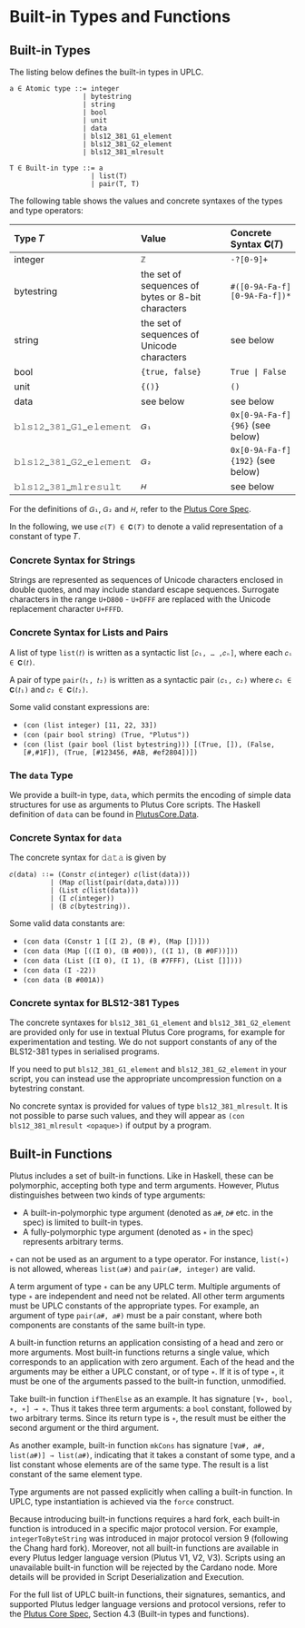 # Built-in Types and Functions

## Built-in Types

The listing below defines the built-in types in UPLC.

```text
a ∈ Atomic type ::= integer
                  | bytestring
                  | string
                  | bool
                  | unit
                  | data
                  | 𝚋𝚕𝚜𝟷𝟸_𝟹𝟾𝟷_𝙶𝟷_𝚎𝚕𝚎𝚖𝚎𝚗𝚝
                  | 𝚋𝚕𝚜𝟷𝟸_𝟹𝟾𝟷_𝙶𝟸_𝚎𝚕𝚎𝚖𝚎𝚗𝚝
                  | 𝚋𝚕𝚜𝟷𝟸_𝟹𝟾𝟷_𝚖𝚕𝚛𝚎𝚜𝚞𝚕𝚝

T ∈ Built-in type ::= a
                    | list(T)
                    | pair(T, T)
```

The following table shows the values and concrete syntaxes of the types and type operators:

| Type 𝑇               | Value                                             | Concrete Syntax 𝐂(𝑇)             |
| :------------------- | :------------------------------------------------ | :------------------------------- |
| integer              | `ℤ`                                               | `-?[0-9]+`                       |
| bytestring           | the set of sequences of bytes or 8-bit characters | `#([0-9A-Fa-f][0-9A-Fa-f])*`     |
| string               | the set of sequences of Unicode characters        | see below                        |
| bool                 | `{true, false}`                                   | `True \| False`                  |
| unit                 | `{()}`                                            | `()`                             |
| data                 | see below                                         | see below                        |
| 𝚋𝚕𝚜𝟷𝟸_𝟹𝟾𝟷_𝙶𝟷_𝚎𝚕𝚎𝚖𝚎𝚗𝚝 | `𝐺₁`                                              | `0x[0-9A-Fa-f]{96}` (see below)  |
| 𝚋𝚕𝚜𝟷𝟸_𝟹𝟾𝟷_𝙶𝟸_𝚎𝚕𝚎𝚖𝚎𝚗𝚝 | `𝐺₂`                                              | `0x[0-9A-Fa-f]{192}` (see below) |
| 𝚋𝚕𝚜𝟷𝟸_𝟹𝟾𝟷_𝚖𝚕𝚛𝚎𝚜𝚞𝚕𝚝   | `𝐻`                                               | see below                        |

For the definitions of `𝐺₁`, `𝐺₂` and `𝐻`, refer to the [Plutus Core Spec](https://plutus.cardano.intersectmbo.org/resources/plutus-core-spec.pdf).

In the following, we use `𝑐(𝑇) ∈ 𝐂(𝑇)` to denote a valid representation of a constant of type 𝑇.

### Concrete Syntax for Strings

Strings are represented as sequences of Unicode characters enclosed in
double quotes, and may include standard escape sequences.
Surrogate characters in the range `U+D800` - `U+DFFF` are replaced with the Unicode replacement character `U+FFFD`.

### Concrete Syntax for Lists and Pairs

A list of type `list(𝑡)` is written as a syntactic list `[𝑐₁, … ,𝑐ₙ]`, where each `𝑐ᵢ ∈ 𝐂(𝑡)`.

A pair of type `pair(𝑡₁, 𝑡₂)` is written as a syntactic pair `(𝑐₁, 𝑐₂)` where `𝑐₁ ∈ 𝐂(𝑡₁)` and `𝑐₂ ∈ 𝐂(𝑡₂)`.

Some valid constant expressions are:

- `(con (list integer) [11, 22, 33])`
- `(con (pair bool string) (True, "Plutus"))`
- `(con (list (pair bool (list bytestring))) [(True, []), (False, [#,#1F]), (True, [#123456, #AB, #ef2804])])`

### The `data` Type

We provide a built-in type, `data`, which permits the encoding of simple data structures
for use as arguments to Plutus Core scripts.
The Haskell definition of `data` can be found in [PlutusCore.Data](https://plutus.cardano.intersectmbo.org/haddock/latest/plutus-core/PlutusCore-Data.html#t:Data).

### Concrete Syntax for `data`

The concrete syntax for 𝚍𝚊𝚝𝚊 is given by

```text
𝑐(𝚍𝚊𝚝𝚊) ∶∶= (Constr 𝑐(𝚒𝚗𝚝𝚎𝚐𝚎𝚛) 𝑐(𝚕𝚒𝚜𝚝(𝚍𝚊𝚝𝚊)))
          | (Map 𝑐(𝚕𝚒𝚜𝚝(𝚙𝚊𝚒𝚛(𝚍𝚊𝚝𝚊,𝚍𝚊𝚝𝚊))))
          | (List 𝑐(𝚕𝚒𝚜𝚝(𝚍𝚊𝚝𝚊)))
          | (I 𝑐(𝚒𝚗𝚝𝚎𝚐𝚎𝚛))
          | (B 𝑐(𝚋𝚢𝚝𝚎𝚜𝚝𝚛𝚒𝚗𝚐)).
```

Some valid data constants are:

- `(con data (Constr 1 [(I 2), (B #), (Map [])]))`
- `(con data (Map [((I 0), (B #00)), ((I 1), (B #0F))]))`
- `(con data (List [(I 0), (I 1), (B #7FFF), (List []])))`
- `(con data (I -22))`
- `(con data (B #001A))`

### Concrete syntax for BLS12-381 Types

The concrete syntaxes for `𝚋𝚕𝚜𝟷𝟸_𝟹𝟾𝟷_𝙶𝟷_𝚎𝚕𝚎𝚖𝚎𝚗𝚝` and `𝚋𝚕𝚜𝟷𝟸_𝟹𝟾𝟷_𝙶𝟸_𝚎𝚕𝚎𝚖𝚎𝚗𝚝` are provided only for use in textual Plutus Core programs, for example for experimentation and testing.
We do not support constants of any of the BLS12-381 types in serialised programs.

If you need to put `𝚋𝚕𝚜𝟷𝟸_𝟹𝟾𝟷_𝙶𝟷_𝚎𝚕𝚎𝚖𝚎𝚗𝚝` and `𝚋𝚕𝚜𝟷𝟸_𝟹𝟾𝟷_𝙶𝟸_𝚎𝚕𝚎𝚖𝚎𝚗𝚝` in your script, you can instead use the appropriate uncompression function on a bytestring constant.

No concrete syntax is provided for values of type `𝚋𝚕𝚜𝟷𝟸_𝟹𝟾𝟷_𝚖𝚕𝚛𝚎𝚜𝚞𝚕𝚝`.
It is not possible to parse such values, and they will appear as `(con bls12_381_mlresult <opaque>)` if output by a program.

## Built-in Functions

Plutus includes a set of built-in functions.
Like in Haskell, these can be polymorphic, accepting both type and term arguments.
However, Plutus distinguishes between two kinds of type arguments:

- A built-in-polymorphic type argument (denoted as `𝑎#`, `𝑏#` etc. in the spec) is limited to built-in types.
- A fully-polymorphic type argument (denoted as `∗` in the spec) represents arbitrary terms.

`∗` can not be used as an argument to a type operator.
For instance, `list(∗)` is not allowed, whereas `list(𝑎#)` and `pair(𝑎#, integer)` are valid.

A term argument of type `∗` can be any UPLC term.
Multiple arguments of type `∗` are independent and need not be related.
All other term arguments must be UPLC constants of the appropriate types.
For example, an argument of type `pair(𝑎#, 𝑎#)` must be a pair constant, where both components are constants of the same built-in type.

A built-in function returns an application consisting of a head and zero or more arguments.
Most built-in functions returns a single value, which corresponds to an application with zero argument.
Each of the head and the arguments may be either a UPLC constant, or of type `∗`.
If it is of type `∗`, it must be one of the arguments passed to the built-in function, unmodified.

Take built-in function `ifThenElse` as an example.
It has signature `[∀∗, 𝚋𝚘𝚘𝚕, ∗, ∗] → ∗`.
Thus it takes three term arguments: a `bool` constant, followed by two arbitrary terms.
Since its return type is `∗`, the result must be either the second argument or the third argument.

As another example, built-in function `mkCons` has signature `[∀𝑎#, 𝑎#, 𝚕𝚒𝚜𝚝(𝑎#)] → 𝚕𝚒𝚜𝚝(𝑎#)`, indicating that it takes a constant of some type, and a list constant whose elements are of the same type.
The result is a list constant of the same element type.

Type arguments are not passed explicitly when calling a built-in function.
In UPLC, type instantiation is achieved via the `force` construct.

Because introducing built-in functions requires a hard fork, each built-in function is introduced in a specific major protocol version.
For example, `integerToByteString` was introduced in major protocol version 9 (following the Chang hard fork).
Moreover, not all built-in functions are available in every Plutus ledger language version (Plutus V1, V2, V3).
Scripts using an unavailable built-in function will be rejected by the Cardano node.
More details will be provided in Script Deserialization and Execution.

For the full list of UPLC built-in functions, their signatures, semantics, and supported Plutus ledger language versions and protocol versions, refer to the [Plutus Core Spec](https://plutus.cardano.intersectmbo.org/resources/plutus-core-spec.pdf), Section 4.3 (Built-in types and functions).
